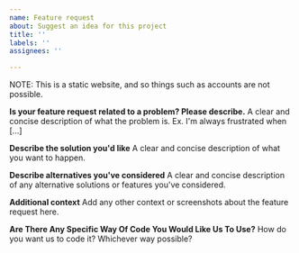```yaml
---
name: Feature request
about: Suggest an idea for this project
title: ''
labels: ''
assignees: ''

---
```


NOTE: This is a static website, and so things such as accounts are not possible.

**Is your feature request related to a problem? Please describe.**
A clear and concise description of what the problem is. Ex. I'm always frustrated when [...]

**Describe the solution you'd like**
A clear and concise description of what you want to happen.

**Describe alternatives you've considered**
A clear and concise description of any alternative solutions or features you've considered.

**Additional context**
Add any other context or screenshots about the feature request here.

**Are There Any Specific Way Of Code You Would Like Us To Use?**
How do you want us to code it? Whichever way possible?
